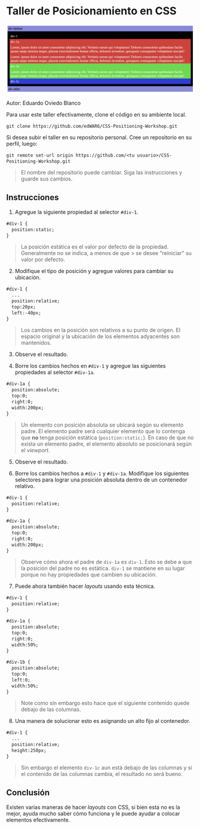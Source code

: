 # Taller de Posicionamiento en CSS

![Resultado](/images/result.png)

Autor: Eduardo Oviedo Blanco

Para usar este taller efectivamente, clone el código en su ambiente local.
```
git clone https://github.com/edWAR6/CSS-Positioning-Workshop.git
```
Si desea subir el taller en su repositorio personal.
Cree un repositorio en su perfil, luego:
```
git remote set-url origin https://github.com/<tu usuario>/CSS-Positioning-Workshop.git
```

> El nombre del repositorio puede cambiar. Siga las instrucciones y guarde sus cambios.

## Instrucciones

1. Agregue la siguiente propiedad al selector `#div-1`.
```
#div-1 {
  position:static;
}
```
> La posición estática es el valor por defecto de la propiedad. Generalmente no se indica, a menos de que > se desee "reiniciar" su valor por defecto.

2. Modifique el tipo de posición y agregue valores para cambiar su ubicación.
```
#div-1 {
  ...
  position:relative;
  top:20px;
  left:-40px;
}
```
> Los cambios en la posición son relativos a su punto de origen.
> El espacio original y la ubicación de los elementos adyacentes son mantenidos.

3. Observe el resultado.

4. Borre los cambios hechos en `#div-1` y agregue las siguientes propiedades al selector `#div-1a`.
```
#div-1a {
  position:absolute;
  top:0;
  right:0;
  width:200px;
}
```
> Un elemento con posición absoluta se ubicará según su elemento padre.
> El elemento padre será cualquier elemento que lo contenga que **no** tenga posición estática (`position:static;`).
> En caso de que no exista un elemento padre, el elemento absoluto se posicionará según el *viewport*.

5. Observe el resultado.

6. Borre los cambios hechos a `#div-1` y `#div-1a`. Modifique los siguientes selectores para lograr una posición absoluta dentro de un contenedor relativo.
```
#div-1 {
  position:relative;
}
```
```
#div-1a {
  position:absolute;
  top:0;
  right:0;
  width:200px;
}
```
> Observe cómo ahora el padre de `div-1a` es `div-1`. Esto se debe a que la posición del padre no es estática.
> `div-1` se mantiene en su lugar porque no hay propiedades que cambien su ubicación.

7. Puede ahora también hacer *layouts* usando esta técnica.
```
#div-1 {
  position:relative;
}
```
```
#div-1a {
  position:absolute;
  top:0;
  right:0;
  width:50%;
}
```
```
#div-1b {
  position:absolute;
  top:0;
  left:0;
  width:50%;
}
```
> Note como sin embargo esto hace que el siguiente contenido quede debajo de las columnas.

8. Una manera de solucionar esto es asignando un alto fijo al contenedor.
```
#div-1 {
  ...
  position:relative;
  height:250px;
}
```
> Sin embargo el elemento `div-1c` aun está debajo de las columnas y si el contenido de las columnas cambia, el resultado no será bueno.

## Conclusión

Existen varias maneras de hacer *layouts* con CSS, si bien esta no es la mejor, ayuda mucho saber cómo funciona y le puede ayudar a colocar elementos efectivamente.
